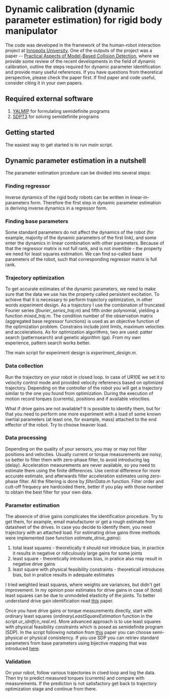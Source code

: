 # Dynamic calibration (dynamic parameter estimation) for rigid body manipulator
The code was developed in the framework of the human-robot interaction project at [Innopolis University](https://innopolis.university/en/). One of the outputs of the project was a paper -- [Practical Aspects of Model-Based Collision Detection](https://www.frontiersin.org/articles/10.3389/frobt.2020.571574/full), where we provide some review of the recent developments in the field of dynamic calibration, outline the steps required for dynamic parameter identification and provide many useful references. If you have questions from theoretical perspective, please check the paper first. If find paper and code useful, consider citing it in your own papers.


## Required external software
1. [YALMIP](https://yalmip.github.io/) for formulating semidefinite programs
2. [SDPT3](https://blog.nus.edu.sg/mattohkc/softwares/sdpt3/) for solving semidefinite programs


## Getting started
The easiest way to get started is to run *main* script.

## Dynamic parameter estimation in a nutshell
The parameter estimation prcedure can be divided into several steps:
### Finding regressor
Inverse dynamics of the rigid body robots can be written in linear-in-parameters form. Therefore the first step in dynamic parameter estimation is deriving inverse dynamics in a regressor form.

### Finding base parameters
Some standard parameters do not affect the dynamics of the robot (for example, majority of the dynamic parameters of the first link), and some enter the dynamics in linear combination with other parameters. Because of that the regressor matrix is not full rank, and is not invertible - the property we need for least squares estimation. We can find so-called base parameters of the robot, such that corresponding regressor matrix is full rank. 

### Trajectory optimization
To get accurate estimates of the dynamic parameters, we need to make sure that the data we use has the property called persistent excitation. To achieve that it is necessary to perform trajectory optimization, in other words experiment design. As a trajectory I use the combination of truncated Fourier series (*fourier_series_traj.m*) and fifth order polynomial, yielding a function *mixed_traj.m*. The condition number of the  observation matrix (aggregated base regressor functions) is used as an objective function of the optimization problem. Constrains include joint limits, maximum velocties and accelerations. As for optimization algorithms, two are used: patter search (patternsearch) and genetic algorithm (ga). From my own experience, pattern search works better.

The main script for experiment design is *experiment_design.m*.

### Data collection
Run the trajectory on your robot in closed loop. In case of UR10E we set it to velocity control mode and provided velocity referenecs based on optimized trajectory. Depending on the controller of the robot you will get a trajectory similar to the one you found from optimization. During the execution of motion record torques (currents), positions and if available velocities. 

What if drive gains are not available? It is possible to identify them, but for that you need to perform one more experiment with a load of some known inertial parameters (at least one, for example, mass) attached to the end effector of the robot. Try to choose heavier load.

### Data processing
Depending on the quality of your sensors, you may or may not filter positions and velocties. Usually current or torque measurements are noisy, so better to filter them with zero-phase filter, to avoid introducing lag (delay). Acceleration measurements are never available, so you need to estimate them using the finite differences. Use central difference for more accurate estimate, and afterwards filter acceleration estimates using zero-phase filter. All the filtering is done by *filterData.m*
function. Filter order and cutt-off frequecy are hardcoded there, better if you play with those number to obtain the best filter for your own data.

### Parameter estimation
The absence of drive gains complicates the identification procedure. Try to get them, for example, email manufacturer or get a rough estimate from datasheet of the drives. In case you decide to identify them, you need trajectory with an attached load. For estimating drive gains three methods were implemented (see function *estimate_drive_gains*):
1. total least squares - theoretically it should not introduce bias, in practice it results in negative or ridiculously large gains for some joints
2. least square - theoretically introduces bias, in pratice also may result in negative drive gains
3. least square with physical feasibility constraints - theoreticall introduces bias, but in pratice results in adequate estimates

I tried weighted least squares, where weights are variances, but didn't get improvement. In my opinion poor estimates for drive gains in case of (total) least squares can be due to unmodeled elasticity of the joints. To better understand drive gain identification read [this](https://asmedigitalcollection.asme.org/dynamicsystems/article-abstract/136/5/051025/370830/Global-Identification-of-Joint-Drive-Gains-and?redirectedFrom=fulltext) paper.

Once you have drive gains or torque measurements directly, start with ordinary least squares (*ordinaryLeastSquareEstimation* function in the script *ur_idntfcn_real.m*). More advanced approach is to use least squares with physical feasibility constraints which is posed as semidefinite program (SDP). In the script following notation from [this](https://arxiv.org/pdf/1701.04395.pdf) paper you can choose semi-physical or physical consistency. If you use SDP you can retriev standard parameters from base parameters using bijective mapping that was introduced [here](https://www.researchgate.net/profile/Cristovao-Sousa-3/publication/330251436_Inertia_Tensor_Properties_in_Robot_Dynamics_Identification_A_Linear_Matrix_Inequality_Approach/links/5e1c5c5d4585159aa4cbb5b1/Inertia-Tensor-Properties-in-Robot-Dynamics-Identification-A-Linear-Matrix-Inequality-Approach.pdf). 

### Validation 
On your robot, follow various trajectories in cloed loop and log the data. Then try to predict measured torques (currents) and compare with measurements. If the prediction is not satisfactory get back to trajectory optimization stage and continue from there.

